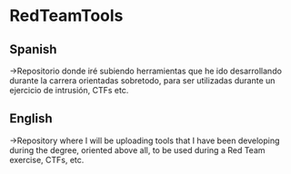 # RedTeamTools
## Spanish
->Repositorio donde iré subiendo herramientas que he ido desarrollando durante la carrera orientadas sobretodo, para ser utilizadas durante un ejercicio de intrusión, CTFs etc.

## English
->Repository where I will be uploading tools that I have been developing during the degree, oriented above all, to be used during a Red Team exercise, CTFs, etc.
